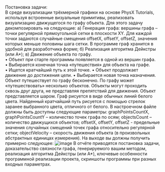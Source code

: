 Постановка задачи:  
В среде визуализации трёхмерной графики на основе PhysX 
Tutorials, используя встроенные визуальные примитивы, реализовать 
визуализацию движущегося по графу объекта. 
Для этого задачу декомпозировать на следующие: 
а) 
Генерация графа: вершины графа – точки регулярной 
прямоугольной сетки в плоскости XY. Для каждой точки задаются 
случайные смещения offsetX, offsetY, offsetZ, значения которых меньше 
половины шага сетки. В программе граф хранится в удобной для 
разработчика форме; 
б) Реализация алгоритма Дейкстры (или A*); 
в) Движение объекта по графу.  
• Объект при старте программы появляется в одной из вершин 
графа.  
• Выбирается конечная точка «путешествия» для объекта на графе.  
• Ищется кратчайший путь к этой точке. 
• Объект продолжает движение до достижения цели. 
• Выбирается новая точка назначения. 
Объект путешествует по графу бесконечно. 
По графу может «путешествовать» несколько объектов. Объекты 
могут проходить сквозь друг друга, не представляя препятствий для 
движения. 
Объект представляется шаром. 
Граф рисуется в виде обычных линий белого цвета. 
Найденный кратчайший путь рисуется с помощью стрелок заранее 
выбранного цвета, отличного от белого. 
В настроечном файле должны быть доступны следующие 
параметры: 
graphPointsCountX, graphPointsCountY – количество точек графа 
по осям; 
objectsCount – количество движущихся объектов; 
offsetX, offsetY, offsetZ - предельные значения случайных 
смещений точек графа относительно регулярной сетки; 
objectVelocity – скорость движения объекта (в произвольных 
абстрактных единицах измерения). 
На выходе вы должны получить примерно следующее: 
![image](https://github.com/user-attachments/assets/0889d92e-53a0-4a72-9a7b-6360f1d46225)
В отчёте приводятся постановка задачи, доказательство связности 
графа, генерируемого вашим методом, реализация алгоритма Дейкстры 
(или A*), ключевые особенности программной реализации проекта, 
скриншоты программы при разных входных параметрах.
